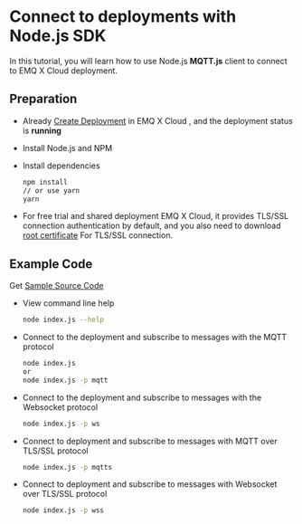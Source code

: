 # Connect to deployments with Node.js SDK

In this tutorial, you will learn how to use Node.js **MQTT.js** client to connect to EMQ X Cloud deployment.



## Preparation

* Already [Create Deployment](../deployments/create_deployment.md) in EMQ X Cloud , and the deployment status is **running**

* Install Node.js and NPM

* Install dependencies

  ```bash
  npm install
  // or use yarn
  yarn
  ```

* For free trial and shared deployment EMQ X Cloud, it provides TLS/SSL connection authentication by default,  and you also need to download [root certificate](https://static.emqx.net/data/cn.emqx.cloud-ca.crt) For TLS/SSL connection.



## Example Code

Get [Sample Source Code](https://github.com/emqx/MQTT-Client-Examples/tree/master/mqtt-client-Node.js)

* View command line help

  ```bash
  node index.js --help
  ```

* Connect to the deployment and subscribe to messages with the MQTT protocol

  ```bash
  node index.js
  or
  node index.js -p mqtt
  ```

* Connect to the deployment and subscribe to messages with the Websocket protocol

  ```bash
  node index.js -p ws
  ```

* Connect to deployment and subscribe to messages with MQTT over TLS/SSL protocol

  ```bash
  node index.js -p mqtts
  ```

* Connect to deployment and subscribe to messages with Websocket over TLS/SSL protocol

  ```bash
  node index.js -p wss
  ```

